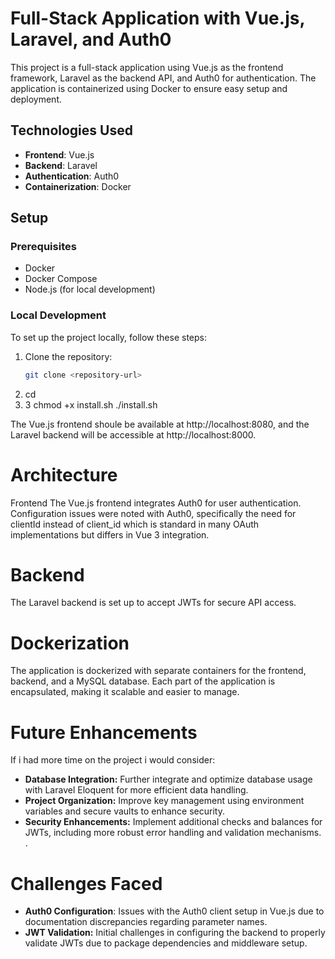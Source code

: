 # Full-Stack Application with Vue.js, Laravel, and Auth0

This project is a full-stack application using Vue.js as the frontend framework, Laravel as the backend API, and Auth0 for authentication. The application is containerized using Docker to ensure easy setup and deployment.

## Technologies Used

- **Frontend**: Vue.js
- **Backend**: Laravel
- **Authentication**: Auth0
- **Containerization**: Docker

## Setup

### Prerequisites

- Docker
- Docker Compose
- Node.js (for local development)

### Local Development

To set up the project locally, follow these steps:

1. Clone the repository:
   ```bash
   git clone <repository-url>
2. cd <project-directory>
3. 3 chmod +x install.sh
./install.sh

The Vue.js frontend shoule  be available at http://localhost:8080, and the Laravel backend will be accessible at http://localhost:8000.
# Architecture

Frontend
The Vue.js frontend integrates Auth0 for user authentication. Configuration issues were noted with Auth0, specifically the need for clientId instead of client_id which is standard in many OAuth implementations but differs in Vue 3 integration.

# Backend
The Laravel backend is set up to accept JWTs for secure API access. 
# Dockerization
The application is dockerized with separate containers for the frontend, backend, and a MySQL database. Each part of the application is encapsulated, making it scalable and easier to manage.
# Future Enhancements
If i had more time on the project i would consider:

- **Database Integration:**
Further integrate and optimize database usage with Laravel Eloquent for more efficient data handling.
- **Project Organization:**
Improve key management using environment variables and secure vaults to enhance security.
- **Security Enhancements:**
Implement additional checks and balances for JWTs, including more robust error handling and validation mechanisms.
.
# Challenges Faced
- **Auth0 Configuration**: Issues with the Auth0 client setup in Vue.js due to documentation discrepancies regarding parameter names.
- **JWT Validation:** Initial challenges in configuring the backend to properly validate JWTs due to package dependencies and middleware setup.



